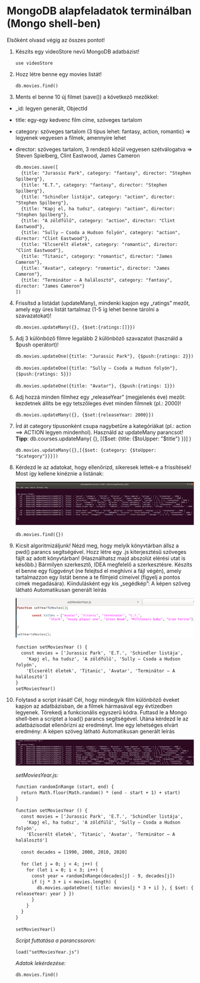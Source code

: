 # MongoDB alapfeladatok terminálban (Mongo shell-ben)

Elsőként olvasd végig az összes pontot!

1. Készíts egy videoStore nevű MongoDB adatbázist!

    ```
    use videoStore
    ```
2. Hozz létre benne egy movies listát!

    ```
    db.movies.find()
    ```
3. Ments el benne 10 új filmet (save()) a következő mezőkkel:
- _id: legyen generált, ObjectId
- title: egy-egy kedvenc film címe, szöveges tartalom
- category: szöveges tartalom (3 típus lehet: fantasy, action, romantic) => legyenek vegyesen a filmek, amennyire lehet
- director: szöveges tartalom, 3 rendező közül vegyesen szétválogatva => Steven Spielberg, Clint Eastwood, James Cameron

    ```
  db.movies.save([
      {title: "Jurassic Park", category: "fantasy", director: "Stephen Spilberg"},
      {title: "E.T.", category: "fantasy", director: "Stephen Spilberg"},
      {title: "Schindler listája", category: "action", director: "Stephen Spilberg"},
      {title: "Kapj el, ha tudsz", category: "action", director: "Stephen Spilberg"},
      {title: "A zöldfülű", category: "action", director: "Clint Eastwood"},
      {title: "Sully – Csoda a Hudson folyón", category: "action", director: "Clint Eastwood"},
      {title: "Elcserélt életek", category: "romantic", director: "Clint Eastwood"},
      {title: "Titanic", category: "romantic", director: "James Cameron"},
      {title: "Avatar", category: "romantic", director: "James Cameron"},
      {title: "Terminátor – A halálosztó", category: "fantasy", director: "James Cameron"}
  ])
    ```

4. Frissítsd a listádat (updateMany), mindenki kapjon egy „ratings” mezőt, amely egy üres listát tartalmaz (1-5 ig lehet benne tárolni a szavazatokat)!

    ```
    db.movies.updateMany({}, {$set:{ratings:[]}})
    ```

5. Adj 3 különböző filmre legalább 2 különböző szavazatot (használd a $push operátort)!

    ```
    db.movies.updateOne({title: "Jurassic Park"}, {$push:{ratings: 2}})

    db.movies.updateOne({title: "Sully – Csoda a Hudson folyón"}, {$push:{ratings: 5}})

    db.movies.updateOne({title: "Avatar"}, {$push:{ratings: 1}})
    ```

6. Adj hozzá minden filmhez egy „releaseYear” (megjelenés éve) mezőt: kezdetnek állíts be egy tetszőleges évet minden filmnek (pl.: 2000)!

    ```
    db.movies.updateMany({}, {$set:{releaseYear: 2000}})
    ```

7. Írd át category típusonként csupa nagybetűre a kategóriákat (pl.: action ==> ACTION legyen mindenhol). Használd az updateMany parancsot!<br>
**Tipp**: db.courses.updateMany( {}, [{$set: {title: {$toUpper: "$title"} }}] )

    ```
    db.movies.updateMany({},[{$set: {category: {$toUpper: "$category"}}}])
    ```

8. Kérdezd le az adatokat, hogy ellenőrizd, sikeresek lettek-e a frissítések! Most így kellene kinéznie a listának:

    ![8](/mongo-feladat-01/img/8.png)

    ```
    db.movies.find({})
    ```

9. Kicsit algoritmizáljunk! Nézd meg, hogy melyik könyvtárban állsz a pwd() parancs segítségével. Hozz létre egy .js kiterjesztésű szöveges fájlt az adott könyvtárban! (Használhatsz majd abszolút elérési utat is később.) Bármilyen szerkesztő, IDEA megfelelő a szerkesztésre. Készíts el benne egy függvényt (ne felejtsd el meghívni a fájl végén), amely tartalmazzon egy listát benne a te filmjeid címeivel (figyelj a pontos címek megadására). Kiindulásként egy kis „segédkép”:
A képen szöveg látható  Automatikusan generált leírás

    ![9](/mongo-feladat-01/img/9.png)

    ```
    function setMoviesYear () {
      const movies = ['Jurassic Park', 'E.T.', 'Schindler listája', 
        'Kapj el, ha tudsz', 'A zöldfülű', 'Sully – Csoda a Hudson folyón', 
        'Elcserélt életek', 'Titanic', 'Avatar', 'Terminátor – A halálosztó']
    }
    setMoviesYear()
    ```

10. Folytasd a script írását! Cél, hogy mindegyik film különböző éveket kapjon az adatbázisban, de a filmek hármasával egy évtizedben legyenek. Törekedj a funkcionális egyszerű kódra. Futtasd le a Mongo shell-ben a scriptet a load() parancs segítségével. Utána kérdezd le az adatbázisodat ellenőrizni az eredményt. Íme egy lehetséges elvárt eredmény:
A képen szöveg látható  Automatikusan generált leírás

    ![10](/mongo-feladat-01/img/10.png)

    *setMoviesYear.js:*

    ```
    function randomInRange (start, end) {
      return Math.floor(Math.random() * (end - start + 1) + start)
    }

    function setMoviesYear () {
      const movies = ['Jurassic Park', 'E.T.', 'Schindler listája',
        'Kapj el, ha tudsz', 'A zöldfülű', 'Sully – Csoda a Hudson folyón',
        'Elcserélt életek', 'Titanic', 'Avatar', 'Terminátor – A halálosztó']

      const decades = [1990, 2000, 2010, 2020]

      for (let j = 0; j < 4; j++) {
        for (let i = 0; i < 3; i++) {
          const year = randomInRange(decades[j] - 9, decades[j])
          if (j * 3 + i < movies.length) {
            db.movies.updateOne({ title: movies[j * 3 + i] }, { $set: { releaseYear: year } })
          }
        }
      }
    }

    setMoviesYear()
    ```
    *Script futtatása a parancssoron:*

    ```
    load("setMoviesYear.js")
    ```

    *Adatok lekérdezése:*

    ```
    db.movies.find()
    ```